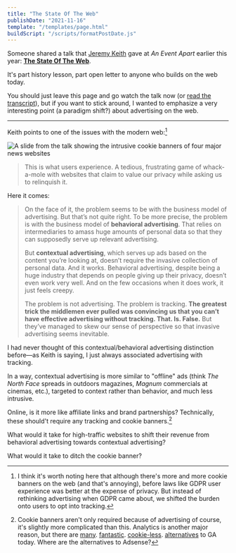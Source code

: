 ```yaml
---
title: "The State Of The Web"
publishDate: "2021-11-16"
template: "/templates/page.html"
buildScript: "/scripts/formatPostDate.js"
---
```


Someone shared a talk that [Jeremy Keith](https://adactio.com/ "Link to Jeremy Keith's personal website Adactio") gave at _An Event Apart_ earlier this year: [**The State Of The Web**](https://vimeo.com/641568337 "Link to the video on Vimeo").

It's part history lesson, part open letter to anyone who builds on the web today.

You should just leave this page and go watch the talk now (or [read the transcript](https://adactio.com/articles/18580)), but if you want to stick around, I wanted to emphasize a very interesting point (a paradigm shift?) about advertising on the web.

---

Keith points to one of the issues with the modern web:[^1]

![A slide from the talk showing the intrusive cookie banners of four major news websites](/images/the-state-of-the-web.png)

> This is what users experience. A tedious, frustrating game of whack-a-mole with websites that claim to value our privacy while asking us to relinquish it.

Here it comes:

> On the face of it, the problem seems to be with the business model of advertising. But that’s not quite right. To be more precise, the problem is with the business model of **behavioral advertising**. That relies on intermediaries to amass huge amounts of personal data so that they can supposedly serve up relevant advertising.
>
> But **contextual advertising**, which serves up ads based on the content you’re looking at, doesn’t require the invasive collection of personal data. And it works. Behavioral advertising, despite being a huge industry that depends on people giving up their privacy, doesn’t even work very well. And on the few occasions when it does work, it just feels creepy.
>
> The problem is not advertising. The problem is tracking. **The greatest trick the middlemen ever pulled was convincing us that you can’t have effective advertising without tracking. That. Is. False.** But they’ve managed to skew our sense of perspective so that invasive advertising seems inevitable.

I had never thought of this contextual/behavioral advertising distinction before—as Keith is saying, I just always associated advertising with tracking.

In a way, contextual advertising is more similar to "offline" ads (think _The North Face_ spreads in outdoors magazines, _Magnum_ commercials at cinemas, etc.), targeted to context rather than behavior, and much less intrusive.

Online, is it more like affiliate links and brand partnerships? Technically, these should't require any tracking and cookie banners.[^2]

What would it take for high-traffic websites to shift their revenue from behavioral advertising towards contextual advertising?

What would it take to ditch the cookie banner?

[^1]: I think it's worth noting here that although there's more and more cookie banners on the web (and that's annoying), before laws like GDPR user experience was better at the expense of privacy. But instead of rethinking advertising when GDPR came about, we shifted the burden onto users to opt into tracking.
[^2]: Cookie banners aren't only required because of advertising of course, it's slightly more complicated than this. Analytics is another major reason, but there are [many](https://simpleanalytics.com/ "Simple Analytics"). [fantastic](https://plausible.io/ "Plausible"). [cookie-less](https://usefathom.com/ "Fathom"). [alternatives](https://matomo.org/cookie-consent-banners/ "Matomo") to GA today. Where are the alternatives to Adsense?
